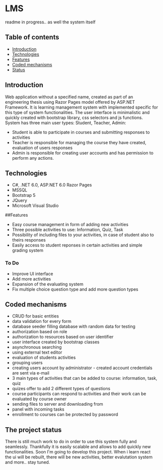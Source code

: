 # LMS
readme in progress.. as well the system itself

## Table of contents
* [Introduction](#introduction)
* [Technologies](#technologies)
* [Features](#features)
* [Coded mechanisms](#coded-mechanisms)
* [Status](#the-project-status)

## Introduction
Web application without a specified name, created as part of an engineering thesis using Razor Pages model offered by ASP.NET Framework.
It is learning management system with implemented specific for this type of system functionalities. 
The user interface is minimalistic and quickly created with bootstrap library, css selectors and js functions.
System has three main user types: Student, Teacher, Admin:
- Student is able to participate in courses and submitting responses to activities
- Teacher is responsible for managing the course they have created, evaluation of users responses
- Admin is responsible for creating user accounts and has permission to perform any actions.

## Technologies
- C#, .NET 6.0, ASP.NET 6.0 Razor Pages
- MSSQL
- Bootstrap 5
- JQuery
- Microsoft Visual Studio

##Features
- Easy course management in form of adding new activities
- Three possible activities to use: Information, Quiz, Task
- Possibility of including files to your activities, in case of student also to theirs responses
- Easily access to student reponses in certain activities and simple grading system

### To Do
- Improve UI interface
- Add more activities
- Expansion of the evaluating system
- Fix multiple choice question type and add more question types

## Coded mechanisms
- CRUD for basic entities
- data validation for every form
- database seeder filling database with random data for testing
- authorization based on role
- authorization to resources based on user identifier
- user interface created by bootstrap classes
- asynchronous searching
- using external text editor
- evaluation of students activities
- grouping users
- creating users account by administrator - created account credentials are sent via e-mail
- 3 main types of activities that can be added to course: information, task, quiz
- quizes offer to add 2 different types of questions
- course participants can respond to activities and their work can be evaluated by course owner
- sending files to server and downloading from
- panel with incoming tasks
- enrollment to courses can be protected by password

## The project status
There is still much work to do in order to use this system fully and seamlessly. Thankfully it is 
easily scalable and allows to add quickly new functionalities. Soon I'm going to develop this project.
When i learn react the ui will be rebuilt, there will be new activities, better evalutation system and more.. stay tuned.
